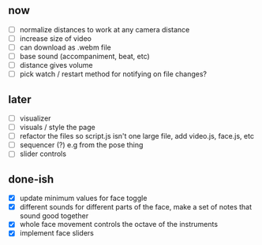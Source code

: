 ## now
- [ ] normalize distances to work at any camera distance
- [ ] increase size of video
- [ ] can download as .webm file
- [ ] base sound (accompaniment, beat, etc)
- [ ] distance gives volume
- [ ] pick watch / restart method for notifying on file changes?

## later
- [ ] visualizer
- [ ] visuals / style the page
- [ ] refactor the files so script.js isn't one large file, add video.js, face.js, etc
- [ ] sequencer (?) e.g from the pose thing
- [ ] slider controls

## done-ish
- [X] update minimum values for face toggle
- [X] different sounds for different parts of the face, make a set of notes that sound good together
- [X] whole face movement controls the octave of the instruments
- [X] implement face sliders

